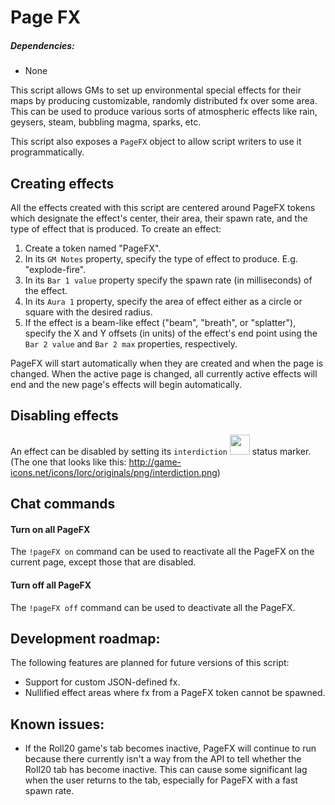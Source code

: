 # Page FX

##### Dependencies:
* None

This script allows GMs to set up environmental special effects for their maps by producing customizable, randomly distributed fx over some area. This can be used to produce various sorts of atmospheric effects like rain, geysers, steam, bubbling magma, sparks, etc.

This script also exposes a ```PageFX``` object to allow script writers to use it programmatically.

## Creating effects

All the effects created with this script are centered around PageFX tokens which designate the effect's center, their area, their spawn rate, and the type of effect that is produced. To create an effect:

1. Create a token named "PageFX".
2. In its ```GM Notes``` property, specify the type of effect to produce. E.g. "explode-fire".
3. In its ```Bar 1 value``` property specify the spawn rate (in milliseconds) of the effect.
4. In its ```Aura 1``` property, specify the area of effect either as a circle or square with the desired radius.
5. If the effect is a beam-like effect ("beam", "breath", or "splatter"), specify the X and Y offsets (in units) of the effect's end point using the ```Bar 2 value``` and ```Bar 2 max``` properties, respectively.

PageFX will start automatically when they are created and when the page is changed. When the active page is changed, all currently active effects will end and the new page's effects will begin automatically.

## Disabling effects

An effect can be disabled by setting its ```interdiction``` <img src="http://game-icons.net/icons/lorc/originals/png/interdiction.png" width="32"> status marker. (The one that looks like this: http://game-icons.net/icons/lorc/originals/png/interdiction.png)

## Chat commands

#### Turn on all PageFX

The ```!pageFX on``` command can be used to reactivate all the PageFX on the current page, except those that are disabled.

#### Turn off all PageFX

The ```!pageFX off``` command can be used to deactivate all the PageFX.

## Development roadmap:
The following features are planned for future versions of this script:
* Support for custom JSON-defined fx.
* Nullified effect areas where fx from a PageFX token cannot be spawned.

## Known issues:
* If the Roll20 game's tab becomes inactive, PageFX will continue to run because there currently isn't a way from the API to tell whether the Roll20 tab has become inactive. This can cause some significant lag when the user returns to the tab, especially for PageFX with a fast spawn rate.
